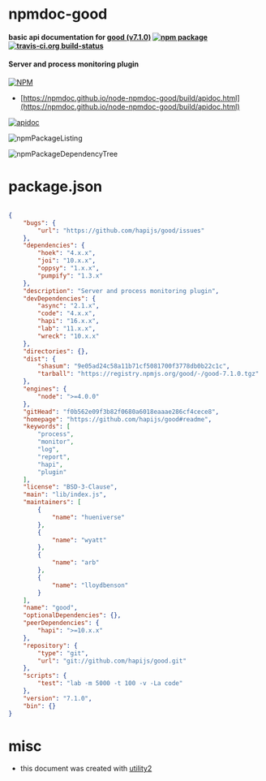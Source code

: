 # npmdoc-good

#### basic api documentation for  [good (v7.1.0)](https://github.com/hapijs/good#readme)  [![npm package](https://img.shields.io/npm/v/npmdoc-good.svg?style=flat-square)](https://www.npmjs.org/package/npmdoc-good) [![travis-ci.org build-status](https://api.travis-ci.org/npmdoc/node-npmdoc-good.svg)](https://travis-ci.org/npmdoc/node-npmdoc-good)

#### Server and process monitoring plugin

[![NPM](https://nodei.co/npm/good.png?downloads=true&downloadRank=true&stars=true)](https://www.npmjs.com/package/good)

- [https://npmdoc.github.io/node-npmdoc-good/build/apidoc.html](https://npmdoc.github.io/node-npmdoc-good/build/apidoc.html)

[![apidoc](https://npmdoc.github.io/node-npmdoc-good/build/screenCapture.buildCi.browser.%252Ftmp%252Fbuild%252Fapidoc.html.png)](https://npmdoc.github.io/node-npmdoc-good/build/apidoc.html)

![npmPackageListing](https://npmdoc.github.io/node-npmdoc-good/build/screenCapture.npmPackageListing.svg)

![npmPackageDependencyTree](https://npmdoc.github.io/node-npmdoc-good/build/screenCapture.npmPackageDependencyTree.svg)



# package.json

```json

{
    "bugs": {
        "url": "https://github.com/hapijs/good/issues"
    },
    "dependencies": {
        "hoek": "4.x.x",
        "joi": "10.x.x",
        "oppsy": "1.x.x",
        "pumpify": "1.3.x"
    },
    "description": "Server and process monitoring plugin",
    "devDependencies": {
        "async": "2.1.x",
        "code": "4.x.x",
        "hapi": "16.x.x",
        "lab": "11.x.x",
        "wreck": "10.x.x"
    },
    "directories": {},
    "dist": {
        "shasum": "9e05ad24c58a11b71cf5081700f3778db0b22c1c",
        "tarball": "https://registry.npmjs.org/good/-/good-7.1.0.tgz"
    },
    "engines": {
        "node": ">=4.0.0"
    },
    "gitHead": "f0b562e09f3b82f0680a6018eaaae286cf4cece8",
    "homepage": "https://github.com/hapijs/good#readme",
    "keywords": [
        "process",
        "monitor",
        "log",
        "report",
        "hapi",
        "plugin"
    ],
    "license": "BSD-3-Clause",
    "main": "lib/index.js",
    "maintainers": [
        {
            "name": "hueniverse"
        },
        {
            "name": "wyatt"
        },
        {
            "name": "arb"
        },
        {
            "name": "lloydbenson"
        }
    ],
    "name": "good",
    "optionalDependencies": {},
    "peerDependencies": {
        "hapi": ">=10.x.x"
    },
    "repository": {
        "type": "git",
        "url": "git://github.com/hapijs/good.git"
    },
    "scripts": {
        "test": "lab -m 5000 -t 100 -v -La code"
    },
    "version": "7.1.0",
    "bin": {}
}
```



# misc
- this document was created with [utility2](https://github.com/kaizhu256/node-utility2)
